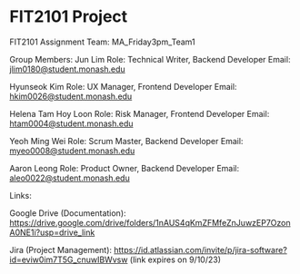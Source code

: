 # FIT2101 Project

FIT2101 Assignment
Team: MA_Friday3pm_Team1

Group Members:
Jun Lim 
Role: Technical Writer, Backend Developer
Email:  jlim0180@student.monash.edu

Hyunseok Kim
Role: UX Manager, Frontend Developer 
Email: hkim0026@student.monash.edu

Helena Tam Hoy Loon 
Role: Risk Manager, Frontend Developer
Email: htam0004@student.monash.edu

Yeoh Ming Wei 
Role: Scrum Master, Backend Developer
Email: myeo0008@student.monash.edu

Aaron Leong 
Role: Product Owner, Backend Developer
Email: aleo0022@student.monash.edu

Links:

Google Drive (Documentation):
https://drive.google.com/drive/folders/1nAUS4qKmZFMfeZnJuwzEP7OzonA0NE1i?usp=drive_link

Jira (Project Management):
https://id.atlassian.com/invite/p/jira-software?id=eviw0im7T5G_cnuwIBWvsw
(link expires on 9/10/23)

